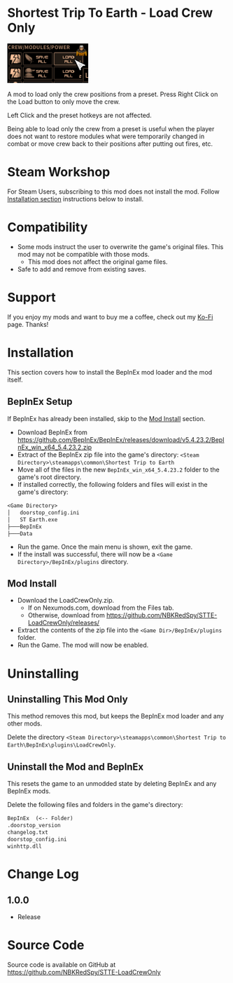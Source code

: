 # Shortest Trip To Earth - Load Crew Only

![thumbnail icon](media/thumbnail.png)

A mod to load only the crew positions from a preset.  Press Right Click on the Load button to only move the crew.

Left Click and the preset hotkeys are not affected. 

Being able to load only the crew from a preset is useful when the player does not want to restore modules what were temporarily changed in combat or move crew back to their positions after putting out fires, etc.

# Steam Workshop
For Steam Users, subscribing to this mod does not install the mod.
Follow [Installation section](#installation) instructions below to install.

# Compatibility
* Some mods instruct the user to overwrite the game's original files.  This mod may not be compatible with those mods.
    * This mod does not affect the original game files.
* Safe to add and remove from existing saves.

# Support
If you enjoy my mods and want to buy me a coffee, check out my [Ko-Fi](https://ko-fi.com/nbkredspy71915) page.
Thanks!

# Installation 

This section covers how to install the BepInEx mod loader and the mod itself.

## BepInEx Setup
If BepInEx has already been installed, skip to the [Mod Install](#mod-install) section.

* Download BepInEx from https://github.com/BepInEx/BepInEx/releases/download/v5.4.23.2/BepInEx_win_x64_5.4.23.2.zip
* Extract of the BepInEx zip file into the game's directory:
```<Steam Directory>\steamapps\common\Shortest Trip to Earth```
* Move all of the files in the new ```BepInEx_win_x64_5.4.23.2``` folder to the game's root directory.
* If installed correctly, the following folders and files will exist in the game's directory:
```
<Game Directory>
│   doorstop_config.ini
│   ST Earth.exe
├───BepInEx
├───Data
```
* Run the game.  Once the main menu is shown, exit the game.  
* If the install was successful, there will now be a ```<Game Directory>/BepInEx/plugins``` directory.

## Mod Install
* Download the LoadCrewOnly.zip.  
    * If on Nexumods.com, download from the Files tab.
    * Otherwise, download from https://github.com/NBKRedSpy/STTE-LoadCrewOnly/releases/
* Extract the contents of the zip file into the ```<Game Dir>/BepInEx/plugins``` folder.
* Run the Game.  The mod will now be enabled.

# Uninstalling

## Uninstalling This Mod Only

This method removes this mod, but keeps the BepInEx mod loader and any other mods.

Delete the directory ```<Steam Directory>\steamapps\common\Shortest Trip to Earth\BepInEx\plugins\LoadCrewOnly```.

## Uninstall the Mod and BepInEx
This resets the game to an unmodded state by deleting BepInEx and any BepInEx mods.

Delete the following files and folders in the game's directory:
```
BepInEx  (<-- Folder)
.doorstop_version
changelog.txt
doorstop_config.ini
winhttp.dll
```

# Change Log 

## 1.0.0
* Release

# Source Code
Source code is available on GitHub at https://github.com/NBKRedSpy/STTE-LoadCrewOnly
